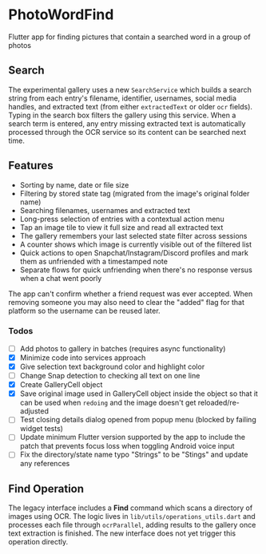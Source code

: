 # PhotoWordFind
Flutter app for finding pictures that contain a searched word in a group of photos

## Search
The experimental gallery uses a new `SearchService` which builds a search string from each entry's filename, identifier, usernames, social media handles, and extracted text (from either `extractedText` or older `ocr` fields). Typing in the search box filters the gallery using this service. When a search term is entered, any entry missing extracted text is automatically processed through the OCR service so its content can be searched next time.

## Features
- Sorting by name, date or file size
- Filtering by stored state tag (migrated from the image's original folder name)
- Searching filenames, usernames and extracted text
- Long-press selection of entries with a contextual action menu
- Tap an image tile to view it full size and read all extracted text
- The gallery remembers your last selected state filter across sessions
- A counter shows which image is currently visible out of the filtered list
- Quick actions to open Snapchat/Instagram/Discord profiles and mark them as unfriended with a timestamped note
- Separate flows for quick unfriending when there's no response versus when a chat went poorly

The app can't confirm whether a friend request was ever accepted. When removing someone you may also need to clear the "added" flag for that platform so the username can be reused later.

### Todos
- [ ] Add photos to gallery in batches (requires async functionality)
- [x] Minimize code into services approach
- [x] Give selection text background color and highlight color
- [ ] Change Snap detection to checking all text on one line
- [x] Create GalleryCell object
- [x] Save original image used in GalleryCell object inside the object so that it can be used when `redoing` and the image doesn't get reloaded/re-adjusted
- [ ] Test closing details dialog opened from popup menu (blocked by failing widget tests)
- [ ] Update minimum Flutter version supported by the app to include the patch that prevents focus loss when toggling Android voice input
- [ ] Fix the directory/state name typo "Strings" to be "Stings" and update any references

## Find Operation
The legacy interface includes a **Find** command which scans a directory of images using OCR. The logic lives in `lib/utils/operations_utils.dart` and processes each file through `ocrParallel`, adding results to the gallery once text extraction is finished. The new interface does not yet trigger this operation directly.
